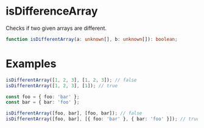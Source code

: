 # isDifferenceArray

Checks if two given arrays are different.

```typescript
function isDifferentArray(a: unknown[], b: unknown[]): boolean;
```

# Examples

```typescript
isDifferentArray([1, 2, 3], [1, 2, 3]); // false
isDifferentArray([1, 2, 3], [1]); // true
```

```typescript
const foo = { foo: 'bar' };
const bar = { bar: 'foo' };

isDifferentArray([foo, bar], [foo, bar]); // false
isDifferentArray([foo, bar], [{ foo: 'bar' }, { bar: 'foo' }]); // true
```
